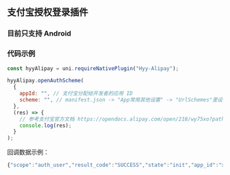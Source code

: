 ## 支付宝授权登录插件

### 目前只支持 Android

### 代码示例

```javascript
const hyyAlipay = uni.requireNativePlugin("Hyy-Alipay");

hyyAlipay.openAuthScheme(
  {
    appId: "", // 支付宝分配给开发者的应用 ID
    scheme: "", // manifest.json -> "App常用其他设置" -> "UrlSchemes"里设置
  },
  (res) => {
    // 参考支付宝官方文档 https://opendocs.alipay.com/open/218/wy75xo?pathHash=03eeb9c7
    console.log(res);
  }
);
```

回调数据示例：

```javascript
{"scope":"auth_user","result_code":"SUCCESS","state":"init","app_id":"xx","auth_code":"xx"}

```
